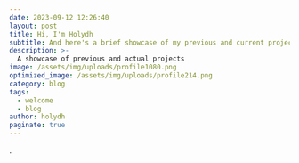 ```yaml
---
date: 2023-09-12 12:26:40
layout: post
title: Hi, I'm Holydh
subtitle: And here's a brief showcase of my previous and current projects.
description: >-
  A showcase of previous and actual projects
image: /assets/img/uploads/profile1080.png
optimized_image: /assets/img/uploads/profile214.png
category: blog
tags:
  - welcome
  - blog
author: holydh
paginate: true
---
```

.